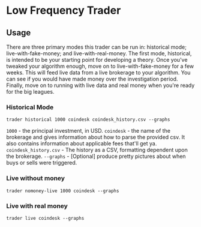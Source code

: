 # Low Frequency Trader #

## Usage ##
There are three primary modes this trader can be run in: historical mode; live-with-fake-money; and live-with-real-money. The first mode, historical, is intended to be your starting point for developing a theory. Once you've tweaked your algorithm enough, move on to live-with-fake-money for a few weeks. This will feed live data from a live brokerage to your algorithm. You can see if you would have made money over the investigation period. Finally, move on to running with live data and real money when you're ready for the big leagues.

### Historical Mode ###
`trader historical 1000 coindesk coindesk_history.csv --graphs`

`1000` - the principal investment, in USD.
`coindesk` - the name of the brokerage and gives information about how to parse the provided csv. It also contains information about applicable fees that'll get ya.
`coindesk_history.csv` - The history as a CSV, formatting dependent upon the brokerage.
`--graphs` - [Optional] produce pretty pictures about when buys or sells were triggered.

### Live without money ###
`trader nomoney-live 1000 coindesk --graphs`

### Live with real money ###
`trader live coindesk --graphs`
